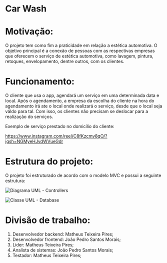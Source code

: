 # Car Wash
# Motivação:

O projeto tem como fim a praticidade em relação a estética automotiva. O objetivo principal é a conexão de pessoas com as respectivas empresas que oferecem o serviço de estética automotiva, como lavagem, pintura, retoques, envelopamento, dentre outros, com os clientes. 

# Funcionamento:

O cliente que usa o app, agendará um serviço em uma determinada data e local. Após o agendamento, a empresa da escolha do cliente na hora do agendamento irá ate o local onde realizará o serviço, desde que o local seja váldo para tal. Com isso, os clientes não precisam se deslocar para a realização do serviços.

Exemplo de serviço prestado no domicílio do cliente:

https://www.instagram.com/reel/C8fKzcmv8qO/?igsh=NGMyeHJvdWVueGdr

# Estrutura do projeto:

O projeto foi estruturado de acordo com o modelo MVC e possui a seguinte estrutura:

![Diagrama UML - Controllers](https://github.com/user-attachments/assets/3f911506-c9a4-4b19-ab50-ddf16b7f90ac)

![Classe UML - Database](https://github.com/user-attachments/assets/82f4715e-8260-4176-9d34-e5cf48ced556)

# Divisão de trabalho:

1) Desenvolvedor backend: Matheus Teixeira Pires;
2) Desenvolvedor frontend: João Pedro Santos Morais;
3) Lider: Matheus Teixeira Pires;
4) Analista de sistemas: João Pedro Santos Morais;
5) Testador: Matheus Teixeira Pires;






